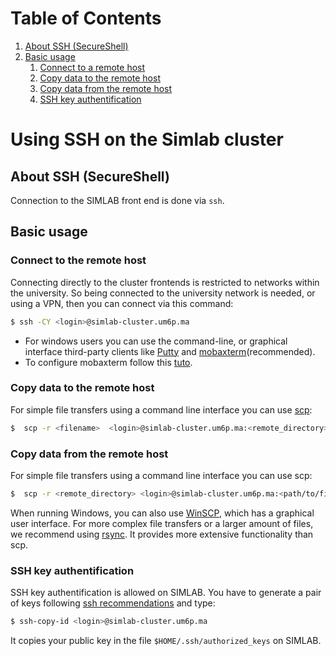 # Table of Contents
1. [About SSH (SecureShell)](#About)
2. [Basic usage](#Basic)
	1. [Connect to a remote host](#Remote)
	2. [Copy data to the remote host](#copytoremote)
	3. [Copy data from the remote host](#copytohost)
	4. [SSH key authentification](#sshkey)

# Using SSH on the Simlab cluster 

## About SSH (SecureShell) <a name="About"></a>
Connection to the SIMLAB front end is done via `ssh`.
 
## Basic usage <a name="Basic"></a>
### Connect to the remote host <a name="Remote"></a>
Connecting directly to the cluster frontends is restricted to networks within the university. So being connected to the university network is needed, or using a VPN, then you can connect via this command: 

```sh
$ ssh -CY <login>@simlab-cluster.um6p.ma
```

- For windows users you can use the command-line, or graphical interface third-party clients like [Putty](https://www.chiark.greenend.org.uk/~sgtatham/putty/) and [mobaxterm](https://mobaxterm.mobatek.net)(recommended).
- To configure mobaxterm follow this [tuto](https://www.youtube.com/watch?v=s7xNGyG9GVc).

### Copy data to the remote host <a name="copytoremote"></a>
 For simple file transfers using a command line interface you can use [scp](https://en.wikipedia.org/wiki/Secure_copy_protocol):  

```sh
$  scp -r <filename>  <login>@simlab-cluster.um6p.ma:<remote_directory>
```

 ### Copy data from the remote host <a name="copytohost"></a>
 For simple file transfers using a command line interface you can use scp:  

```sh
$  scp -r <remote_directory> <login>@simlab-cluster.um6p.ma:<path/to/filename>
```

When running Windows, you can also use [WinSCP](https://winscp.net/eng/index.php), which has a graphical user interface.
 For more complex file transfers or a larger amount of files, we recommend using [rsync](https://en.wikipedia.org/wiki/Rsync). It provides more extensive functionality than scp.

### SSH key authentification <a name="sshkey"></a>

SSH key authentification is allowed on SIMLAB. You have to generate a pair of keys following [ssh recommendations](https://github.com/HPC-Simlab/Tutorials/blob/master/ALL/B_Computing_environment/ssh_recommandation.md) and type:
```sh
$ ssh-copy-id <login>@simlab-cluster.um6p.ma
```
It copies your public key in the file `$HOME/.ssh/authorized_keys` on SIMLAB.
